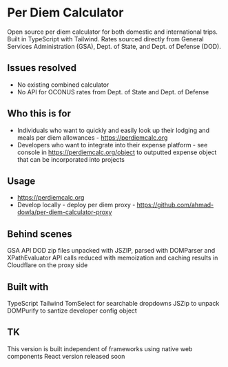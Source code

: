 # Per Diem Calculator

Open source per diem calculator for both domestic and international trips. Built in TypeScript with Tailwind. Rates sourced directly from General Services Administration (GSA), Dept. of State, and Dept. of Defense (DOD).

## Issues resolved

- No existing combined calculator
- No API for OCONUS rates from Dept. of State and Dept. of Defense

## Who this is for

- Individuals who want to quickly and easily look up their lodging and meals per diem allowances - https://perdiemcalc.org
- Developers who want to integrate into their expense platform - see console in https://perdiemcalc.org/object to outputted expense object that can be incorporated into projects

## Usage

- https://perdiemcalc.org
- Develop locally - deploy per diem proxy - https://github.com/ahmad-dowla/per-diem-calculator-proxy

## Behind scenes

GSA API
DOD zip files unpacked with JSZIP, parsed with DOMParser and XPathEvaluator
API calls reduced with memoization and caching results in Cloudflare on the proxy side

## Built with

TypeScript
Tailwind
TomSelect for searchable dropdowns
JSZip to unpack
DOMPurify to santize developer config object

## TK

This version is built independent of frameworks using native web components
React version released soon

